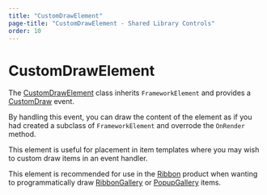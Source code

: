 ```yaml
---
title: "CustomDrawElement"
page-title: "CustomDrawElement - Shared Library Controls"
order: 10
---
```

# CustomDrawElement

The [CustomDrawElement](xref:ActiproSoftware.Windows.Controls.CustomDrawElement) class inherits `FrameworkElement` and provides a [CustomDraw](xref:ActiproSoftware.Windows.Controls.CustomDrawElement.CustomDraw) event.

By handling this event, you can draw the content of the element as if you had created a subclass of `FrameworkElement` and overrode the `OnRender` method.

This element is useful for placement in item templates where you may wish to custom draw items in an event handler.

This element is recommended for use in the [Ribbon](../../ribbon/index.md) product when wanting to programmatically draw [RibbonGallery](xref:ActiproSoftware.Windows.Controls.Ribbon.Controls.RibbonGallery) or [PopupGallery](xref:ActiproSoftware.Windows.Controls.Ribbon.Controls.PopupGallery) items.
